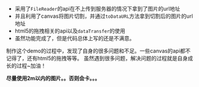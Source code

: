 


- 采用了`FileReader`的api在不上传到服务器的情况下拿到了图片的url地址
- 并且利用了canvas将图片切割，并通过`toDataURL`方法拿到切割后的图片的url地址
- html5的拖拽相关的api以及`dataTransfer`的使用
- 虽然功能完成了，但是代码总体上写的还是不满意。

制作这个demo的过程中，发现了自身的很多问题和不足。一些canvas的api都不记得了，还有html5的拖拽等等。
虽然遇到很多问题，解决问题的过程就是自身成长的过程~加油！



**尽量使用2m以内的图片。。否则会卡。。。**
